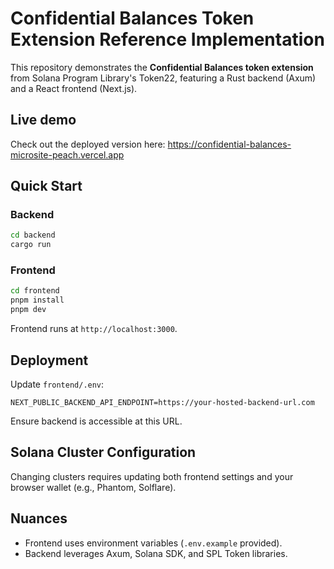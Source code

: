 # Confidential Balances Token Extension Reference Implementation

This repository demonstrates the **Confidential Balances token extension** from Solana Program Library's Token22, featuring a Rust backend (Axum) and a React frontend (Next.js).

## Live demo
Check out the deployed version here: https://confidential-balances-microsite-peach.vercel.app

## Quick Start

### Backend

```bash
cd backend
cargo run
```

### Frontend

```bash
cd frontend
pnpm install
pnpm dev
```

Frontend runs at `http://localhost:3000`.

## Deployment

Update `frontend/.env`:

```env
NEXT_PUBLIC_BACKEND_API_ENDPOINT=https://your-hosted-backend-url.com
```

Ensure backend is accessible at this URL.

## Solana Cluster Configuration

Changing clusters requires updating both frontend settings and your browser wallet (e.g., Phantom, Solflare).

## Nuances

- Frontend uses environment variables (`.env.example` provided).
- Backend leverages Axum, Solana SDK, and SPL Token libraries. 
